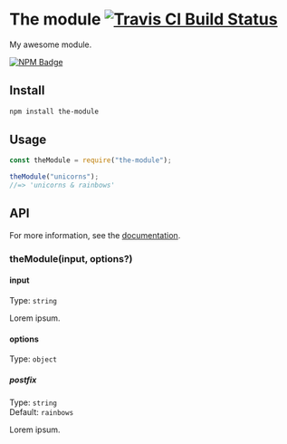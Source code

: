 # The module [![Travis CI Build Status](https://img.shields.io/travis/com/Richienb/the-module/master.svg?style=for-the-badge)](https://travis-ci.com/Richienb/the-module)

My awesome module.

[![NPM Badge](https://nodei.co/npm/the-module.png)](https://npmjs.com/package/the-module)

## Install

```sh
npm install the-module
```

## Usage

```js
const theModule = require("the-module");

theModule("unicorns");
//=> 'unicorns & rainbows'
```

## API

For more information, see the [documentation](https://richienb.github.io/the-module).

### theModule(input, options?)

#### input

Type: `string`

Lorem ipsum.

#### options

Type: `object`

##### postfix

Type: `string`\
Default: `rainbows`

Lorem ipsum.
